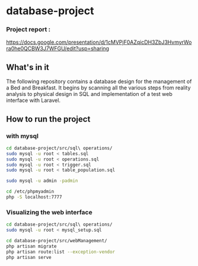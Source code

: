 # database-project

### Project report :
https://docs.google.com/presentation/d/1cMVPjF0AZqicDH3ZbJ3HvmyrWora0he0QCBW3J7WFGU/edit?usp=sharing

## What's in it
The following repository contains a database design for the management of a Bed and Breakfast.
It begins by scanning all the various steps from reality analysis to physical design in SQL and implementation of a test web interface with Laravel.

## How to run the project 
### with mysql
```bash
cd database-project/src/sql\ operations/
sudo mysql -u root < tables.sql
sudo mysql -u root < operations.sql
sudo mysql -u root < trigger.sql
sudo mysql -u root < table_population.sql

sudo mysql -u admin -padmin

cd /etc/phpmyadmin
php -S localhost:7777
```

### Visualizing the web interface
```bash
cd database-project/src/sql\ operations/
sudo mysql -u root < mysql_setup.sql

cd database-project/src/webManagement/
php artisan migrate
php artisan route:list --exception-vendor
php artisan serve
```
